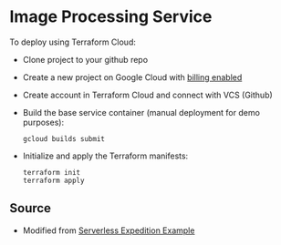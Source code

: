 # Image Processing Service

To deploy using Terraform Cloud:

-   Clone project to your github repo

-   Create a new project on Google Cloud with [billing enabled](https://cloud.google.com/billing/docs/how-to/modify-project)

-   Create account in Terraform Cloud and connect with VCS (Github)

-   Build the base service container (manual deployment for demo purposes):

    ```
    gcloud builds submit
    ```

-   Initialize and apply the Terraform manifests:

    ```
    terraform init
    terraform apply
    ```

## Source

-   Modified from [Serverless Expedition Example](https://github.com/GoogleCloudPlatform/serverless-expeditions/tree/main/terraform-serverless)

